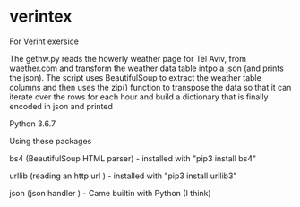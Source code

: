 # verintex
For Verint exersice

The gethw.py reads the howerly weather page for Tel Aviv, from waether.com and transform the 
weather data table intpo a json (and prints the json).
The script uses BeautifulSoup to extract the weather table columns and then uses the zip() function to 
transpose the data so that it can iterate over the rows for each hour and build a dictionary that is 
finally encoded in json and printed

Python 3.6.7

Using these packages 

bs4 (BeautifulSoup HTML parser) - installed with "pip3 install bs4" 

urllib (reading an http url ) - installed with "pip3 install urllib3"

json (json handler ) - Came builtin with Python (I think)
